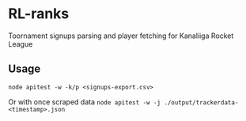 # RL-ranks

Toornament signups parsing and player fetching for Kanaliiga Rocket League

## Usage

`node apitest -w -k/p <signups-export.csv>`

Or with once scraped data
`node apitest -w -j ./output/trackerdata-<timestamp>.json`
